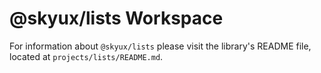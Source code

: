 # @skyux/lists Workspace

For information about `@skyux/lists` please visit the library's README file, located at `projects/lists/README.md`.
